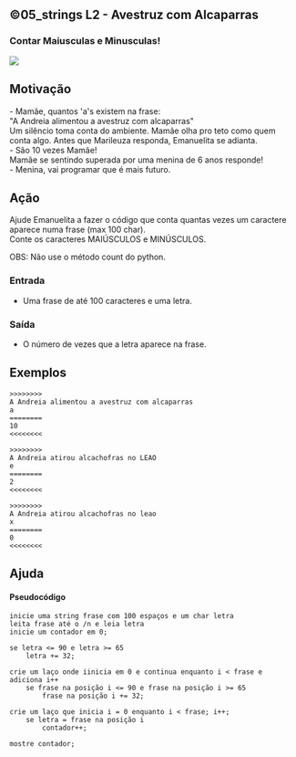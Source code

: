 ## ©05_strings L2 - Avestruz com Alcaparras
### Contar Maiusculas e Minusculas!

![](__capa.jpg)

## Motivação

\- Mamãe, quantos 'a's existem na frase:  
"A Andreia alimentou a avestruz com alcaparras"  
Um silêncio toma conta do ambiente. Mamãe olha pro teto como quem conta algo. Antes que Marileuza responda, Emanuelita se adianta.  
\- São 10 vezes Mamãe!  
Mamãe se sentindo superada por uma menina de 6 anos responde!  
\- Menina, vai programar que é mais futuro.

## Ação

Ajude Emanuelita a fazer o código que conta quantas vezes um caractere aparece numa frase (max 100 char).  
Conte os caracteres MAIÚSCULOS e MINÚSCULOS.

OBS: Não use o método count do python.

### Entrada

*   Uma frase de até 100 caracteres e uma letra.

### Saída

*   O número de vezes que a letra aparece na frase.

## Exemplos

```
>>>>>>>>
A Andreia alimentou a avestruz com alcaparras
a
========
10
<<<<<<<<

>>>>>>>>
A Andreia atirou alcachofras no LEAO
e
========
2
<<<<<<<<

>>>>>>>>  
A Andreia atirou alcachofras no leao
x
========  
0
<<<<<<<<
```

## Ajuda
#### Pseudocódigo
```
inicie uma string frase com 100 espaços e um char letra
leita frase até o /n e leia letra
inicie um contador em 0;

se letra <= 90 e letra >= 65
    letra += 32;

crie um laço onde iinicia em 0 e continua enquanto i < frase e adiciona i++
    se frase na posição i <= 90 e frase na posição i >= 65
        frase na posição i += 32;

crie um laço que inicia i = 0 enquanto i < frase; i++;
    se letra = frase na posição i
        contador++;

mostre contador;
```
#
